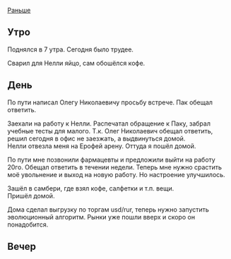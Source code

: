 [Раньше](2020.04.06.md)
## Утро
Поднялся в 7 утра. Сегодня было трудее.

Сварил для Нелли яйцо, сам обошёлся кофе.
## День
По пути написал Олегу Николаевичу просьбу встрече. Пак обещал ответить.

Заехали на работу к Нелли. Распечатал обращение к Паку, забрал учебные тесты для малого. Т.к. Олег Николаевич обещал ответить, решил сегодня в офис не заезжать, а выдвинуться домой.  
Нелли отвезла меня на Ерофей арену. Оттуда я пошёл домой.

По пути мне позвонили фармацевты и предложили выйти на работу 20го. Обещал ответить в течении недели. Теперь мне нужно срастить моё увольнение и выход на новую работу. Но настроение улучшилось.

Зашёл в самбери, где взял кофе, салфетки и т.п. вещи.  
Пришёл домой.

Дома сделал выгрузку по торгам usd/rur, теперь нужно запустить эволюционный алгоритм. Рынки уже пошли вверх и скоро он понадобится.
## Вечер